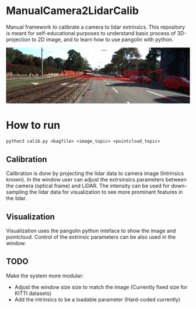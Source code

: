 # ManualCamera2LidarCalib
Manual framework to calibrate a camera to lidar extrinsics. This repository is meant for self-educational purposes to understand basic process of 3D-projection to 2D image, and to learn how to use pangolin with python.

![Sample calibration](Cam2LidarCalib/images/sample.png)


# How to run

```
python3 calib.py <bagfile> <image_topic> <pointcloud_topic> 
```


## Calibration

Calibration is done by projecting the lidar data to camera image (Intrinsics known). In the window user can adjust the extrsinsics parameters between the camera (optical frame) and LiDAR. The intensity can be used for down-sampling the lidar data for visualization to see more prominant features in the lidar. 


## Visualization 
Visualization uses the pangolin python inteface to show the image and pointcloud. Control of the extrinsic parameters can be also used in the window.

## TODO

Make the system more modular:
* Adjust the window size size to match the image (Currently fixed size for KITTI datasets)
* Add the intrinsics to be a loadable parameter (Hard-coded currently)
